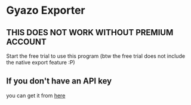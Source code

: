 # Gyazo Exporter

## THIS DOES NOT WORK WITHOUT PREMIUM ACCOUNT

Start the free trial to use this program
(btw the free trial does not include the native export feature :P)

## If you don't have an API key

you can get it from [here](https://gyazo.com/oauth/applications)
